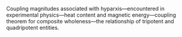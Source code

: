 Coupling magnitudes associated with hyparxis—encountered in experimental physics—heat content and magnetic energy—coupling theorem for composite wholeness—the relationship of tripotent and quadripotent entities.